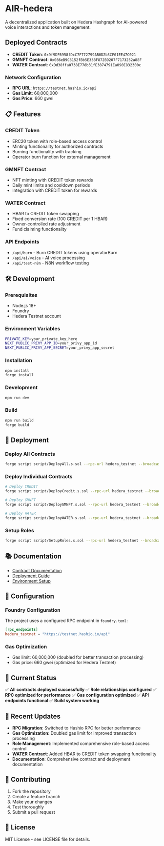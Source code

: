 # AIR-hedera

A decentralized application built on Hedera Hashgraph for AI-powered voice interactions and token management.

## Deployed Contracts

- **CREDIT Token**: `0x9f9DF6958fDcC7F772799AB0D2b3CF01EE47C021`
- **GMNFT Contract**: `0x086eB9C3152fBb5E338F872B9207F7173252a88F`
- **WATER Contract**: `0xDd38ffa0738E778b31fE3874791Ea090E832300c`

### Network Configuration

- **RPC URL**: `https://testnet.hashio.io/api`
- **Gas Limit**: 60,000,000
- **Gas Price**: 660 gwei

## 📋 Features

### CREDIT Token
- ERC20 token with role-based access control
- Minting functionality for authorized contracts
- Burning functionality with tracking
- Operator burn function for external management

### GMNFT Contract
- NFT minting with CREDIT token rewards
- Daily mint limits and cooldown periods
- Integration with CREDIT token for rewards

### WATER Contract
- HBAR to CREDIT token swapping
- Fixed conversion rate (100 CREDIT per 1 HBAR)
- Owner-controlled rate adjustment
- Fund claiming functionality

### API Endpoints
- `/api/burn` - Burn CREDIT tokens using operatorBurn
- `/api/ai/voice` - AI voice processing
- `/api/test-n8n` - N8N workflow testing

## 🛠️ Development

### Prerequisites
- Node.js 18+
- Foundry
- Hedera Testnet account

### Environment Variables
```bash
PRIVATE_KEY=your_private_key_here
NEXT_PUBLIC_PRIVY_APP_ID=your_privy_app_id
NEXT_PUBLIC_PRIVY_APP_SECRET=your_privy_app_secret
```

### Installation
```bash
npm install
forge install
```

### Development
```bash
npm run dev
```

### Build
```bash
npm run build
forge build
```

## 🚀 Deployment

### Deploy All Contracts
```bash
forge script script/DeployAll.s.sol --rpc-url hedera_testnet --broadcast --gas-limit 60000000
```

### Deploy Individual Contracts
```bash
# Deploy CREDIT
forge script script/DeployCredit.s.sol --rpc-url hedera_testnet --broadcast --gas-limit 60000000

# Deploy GMNFT
forge script script/DeployGMNFT.s.sol --rpc-url hedera_testnet --broadcast --gas-limit 60000000

# Deploy WATER
forge script script/DeployWATER.s.sol --rpc-url hedera_testnet --broadcast --gas-limit 60000000
```

### Setup Roles
```bash
forge script script/SetupRoles.s.sol --rpc-url hedera_testnet --broadcast --gas-limit 60000000
```

## 📚 Documentation

- [Contract Documentation](./CONTRACTS.md)
- [Deployment Guide](./DEPLOYMENT.md)
- [Environment Setup](./ENVIRONMENT_SETUP.md)

## 🔧 Configuration

### Foundry Configuration
The project uses a configured RPC endpoint in `foundry.toml`:
```toml
[rpc_endpoints]
hedera_testnet = "https://testnet.hashio.io/api"
```

### Gas Optimization
- Gas limit: 60,000,000 (doubled for better transaction processing)
- Gas price: 660 gwei (optimized for Hedera Testnet)

## 🎯 Current Status

✅ **All contracts deployed successfully**
✅ **Role relationships configured**
✅ **RPC optimized for performance**
✅ **Gas configuration optimized**
✅ **API endpoints functional**
✅ **Build system working**

## 📝 Recent Updates

- **RPC Migration**: Switched to Hashio RPC for better performance
- **Gas Optimization**: Doubled gas limit for improved transaction processing
- **Role Management**: Implemented comprehensive role-based access control
- **WATER Contract**: Added HBAR to CREDIT token swapping functionality
- **Documentation**: Comprehensive contract and deployment documentation

## 🤝 Contributing

1. Fork the repository
2. Create a feature branch
3. Make your changes
4. Test thoroughly
5. Submit a pull request

## 📄 License

MIT License - see LICENSE file for details.
